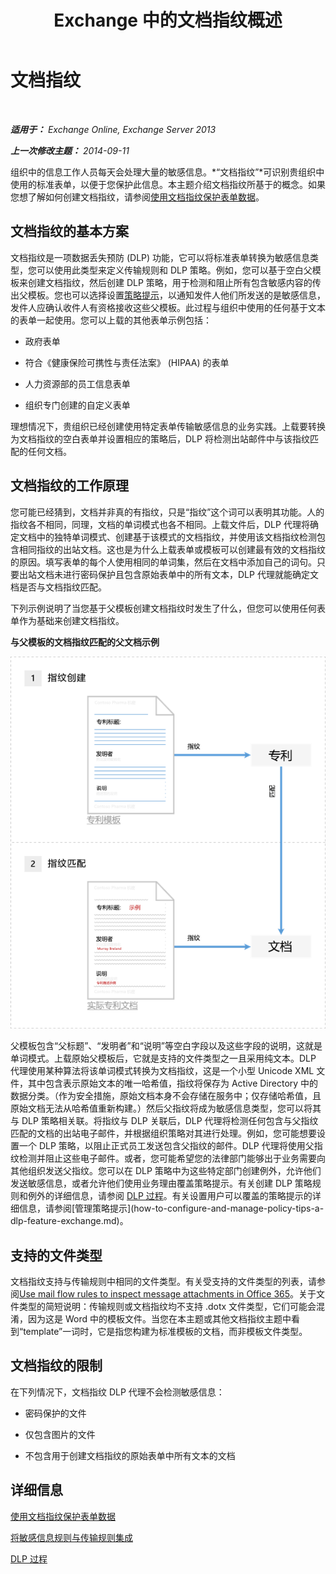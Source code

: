 ﻿---
title: Exchange 中的文档指纹概述
TOCTitle: 文档指纹
ms:assetid: 1e0c579c-26e0-462a-a1b0-d7506dfe05fa
ms:mtpsurl: https://technet.microsoft.com/zh-cn/library/Dn635176(v=EXCHG.150)
ms:contentKeyID: 61203672
ms.date: 02/08/2018
mtps_version: v=EXCHG.150
ms.translationtype: HT
---

# 文档指纹

 

_**适用于：** Exchange Online, Exchange Server 2013_

_**上一次修改主题：** 2014-09-11_

组织中的信息工作人员每天会处理大量的敏感信息。*“文档指纹”*可识别贵组织中使用的标准表单，以便于您保护此信息。本主题介绍文档指纹所基于的概念。如果您想了解如何创建文档指纹，请参阅[使用文档指纹保护表单数据](protect-form-data-with-document-fingerprinting-exchange-2013-help.md)。

## 文档指纹的基本方案

文档指纹是一项数据丢失预防 (DLP) 功能，它可以将标准表单转换为敏感信息类型，您可以使用此类型来定义传输规则和 DLP 策略。例如，您可以基于空白父模板来创建文档指纹，然后创建 DLP 策略，用于检测和阻止所有包含敏感内容的传出父模板。您也可以选择设置[策略提示](technical-overview-of-policy-tips-in-exchange-online-and-exchange-2013.md)，以通知发件人他们所发送的是敏感信息，发件人应确认收件人有资格接收这些父模板。此过程与组织中使用的任何基于文本的表单一起使用。您可以上载的其他表单示例包括：

  - 政府表单

  - 符合《健康保险可携性与责任法案》 (HIPAA) 的表单

  - 人力资源部的员工信息表单

  - 组织专门创建的自定义表单

理想情况下，贵组织已经创建使用特定表单传输敏感信息的业务实践。上载要转换为文档指纹的空白表单并设置相应的策略后，DLP 将检测出站邮件中与该指纹匹配的任何文档。

## 文档指纹的工作原理

您可能已经猜到，文档并非真的有指纹，只是“指纹”这个词可以表明其功能。人的指纹各不相同，同理，文档的单词模式也各不相同。上载文件后，DLP 代理将确定文档中的独特单词模式、创建基于该模式的文档指纹，并使用该文档指纹检测包含相同指纹的出站文档。这也是为什么上载表单或模板可以创建最有效的文档指纹的原因。填写表单的每个人使用相同的单词集，然后在文档中添加自己的词句。只要出站文档未进行密码保护且包含原始表单中的所有文本，DLP 代理就能确定文档是否与文档指纹匹配。

下列示例说明了当您基于父模板创建文档指纹时发生了什么，但您可以使用任何表单作为基础来创建文档指纹。

**与父模板的文档指纹匹配的父文档示例**

![与文档指纹匹配的专利文档。](images/Dn635176.9c952770-2cd4-4f62-9735-6d073344be7f(EXCHG.150).png "与文档指纹匹配的专利文档。")

父模板包含“父标题”、“发明者”和“说明”等空白字段以及这些字段的说明，这就是单词模式。上载原始父模板后，它就是支持的文件类型之一且采用纯文本。DLP 代理使用某种算法将该单词模式转换为文档指纹，这是一个小型 Unicode XML 文件，其中包含表示原始文本的唯一哈希值，指纹将保存为 Active Directory 中的数据分类。（作为安全措施，原始文档本身不会存储在服务中；仅存储哈希值，且原始文档无法从哈希值重新构建。）然后父指纹将成为敏感信息类型，您可以将其与 DLP 策略相关联。将指纹与 DLP 关联后，DLP 代理将检测任何包含与父指纹匹配的文档的出站电子邮件，并根据组织策略对其进行处理。例如，您可能想要设置一个 DLP 策略，以阻止正式员工发送包含父指纹的邮件。DLP 代理将使用父指纹检测并阻止这些电子邮件。或者，您可能希望您的法律部门能够出于业务需要向其他组织发送父指纹。您可以在 DLP 策略中为这些特定部门创建例外，允许他们发送敏感信息，或者允许他们使用业务理由覆盖策略提示。有关创建 DLP 策略规则和例外的详细信息，请参阅 [DLP 过程](https://technet.microsoft.com/zh-cn/library/jj938003\(v=exchg.150\))。有关设置用户可以覆盖的策略提示的详细信息，请参阅[管理策略提示](how-to-configure-and-manage-policy-tips-a-dlp-feature-exchange.md)。

## 支持的文件类型

文档指纹支持与传输规则中相同的文件类型。有关受支持的文件类型的列表，请参阅[Use mail flow rules to inspect message attachments in Office 365](https://technet.microsoft.com/zh-cn/library/jj919236\(v=exchg.150\))。关于文件类型的简短说明：传输规则或文档指纹均不支持 .dotx 文件类型，它们可能会混淆，因为这是 Word 中的模板文件。当您在本主题或其他文档指纹主题中看到“template”一词时，它是指您构建为标准模板的文档，而非模板文件类型。

## 文档指纹的限制

在下列情况下，文档指纹 DLP 代理不会检测敏感信息：

  - 密码保护的文件

  - 仅包含图片的文件

  - 不包含用于创建文档指纹的原始表单中所有文本的文档

## 详细信息

[使用文档指纹保护表单数据](protect-form-data-with-document-fingerprinting-exchange-2013-help.md)

[将敏感信息规则与传输规则集成](integrating-sensitive-information-rules-with-transport-rules-exchange-2013-help.md)

[DLP 过程](https://technet.microsoft.com/zh-cn/library/jj938003\(v=exchg.150\))


